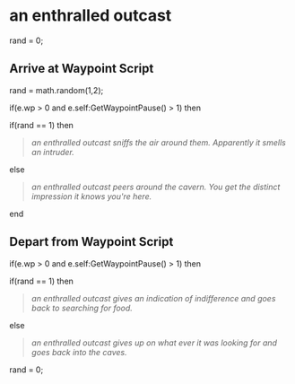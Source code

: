 # an enthralled outcast
rand = 0;



## Arrive at Waypoint Script

rand = math.random(1,2);

if(e.wp > 0 and e.self:GetWaypointPause() > 1) then


if(rand == 1) then



>*an enthralled outcast sniffs the air around them.  Apparently it smells an intruder.*


else



>*an enthralled outcast peers around the cavern.  You get the distinct impression it knows you're here.*

end



## Depart from Waypoint Script

if(e.wp > 0 and e.self:GetWaypointPause() > 1) then


if(rand == 1) then



>*an enthralled outcast gives an indication of indifference and goes back to searching for food.*


else



>*an enthralled outcast gives up on what ever it was looking for and goes back into the caves.*


rand = 0;
